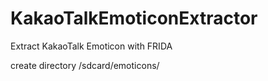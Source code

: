 # KakaoTalkEmoticonExtractor
Extract KakaoTalk Emoticon with FRIDA

create directory /sdcard/emoticons/
